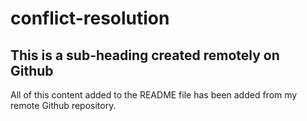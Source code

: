 # conflict-resolution
## This is a sub-heading created remotely on Github
All of this content added to the README file has been added from my remote Github repository.
